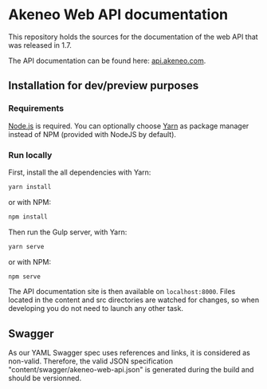 # Akeneo Web API documentation
This repository holds the sources for the documentation of the web API that was released in 1.7.

The API documentation can be found here: [api.akeneo.com](http://api.akeneo.com).

## Installation for dev/preview purposes

### Requirements
[Node.js](https://nodejs.org/en/) is required.
You can optionally choose [Yarn](https://yarnpkg.com/lang/en/) as package manager instead of NPM (provided with NodeJS by default).

### Run locally
First, install the all dependencies with Yarn:

```bash
yarn install
```

or with NPM:

```bash
npm install
```

Then run the Gulp server, with Yarn: 

```bash
yarn serve
```

or with NPM:

```bash
npm serve
```

The API documentation site is then available on `localhost:8000`.
Files located in the content and src directories are watched for changes, so when developing you do not need to launch any other task.

## Swagger

As our YAML Swagger spec uses references and links, it is considered as non-valid.
Therefore, the valid JSON specification "content/swagger/akeneo-web-api.json" is generated during the build and should be versionned.
